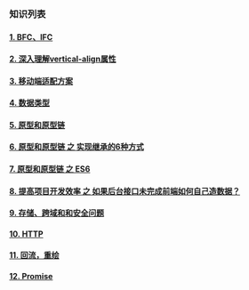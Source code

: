 
### 知识列表

  #### [1. BFC、IFC](/file/bfc.md)

  #### [2. 深入理解vertical-align属性](/file/va.md)

  #### [3. 移动端适配方案](/file/sp.md)

  #### [4. 数据类型](/file/sj.md)

  #### [5. 原型和原型链](/file/yx-1.md)

  #### [6. 原型和原型链 之 实现继承的6种方式](/file/yx-2.md)

  #### [7. 原型和原型链 之 ES6](/file/yx-3.md)

  #### [8. 提高项目开发效率 之 如果后台接口未完成前端如何自己造数据？ ](/file/mock.md)

  #### [9. 存储、跨域和和安全问题 ](/file/ky.md)

  #### [10. HTTP ](/file/http.md)

  #### [11. 回流，重绘 ](/file/promise.md)

  #### [12. Promise ](/file/promise.md)



